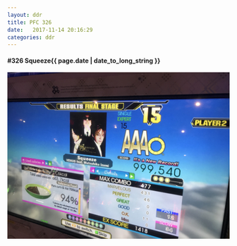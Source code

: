 ```yaml
---
layout: ddr
title: PFC 326
date:   2017-11-14 20:16:29
categories: ddr
---
```


#### **#326** Squeeze<span class="pull-right">{{ page.date | date_to_long_string }}</span>
![](/images/pfc/326_Squeeze.jpg)
